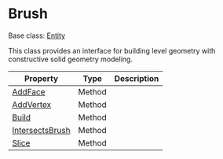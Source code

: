 # Brush

Base class: [Entity](Entity.md)

This class provides an interface for building level geometry with constructive solid geometry modeling.

| Property | Type | Description |
|---|---|---|
| [AddFace](Brush_AddFace.md) | Method | | 
| [AddVertex](Brush_AddVertex.md) | Method | | 
| [Build](Brush_Build.md) | Method | | 
| [IntersectsBrush](Brush_IntersectsBrush.md) | Method | | 
| [Slice](Brush_Slice.md) | Method | | 
